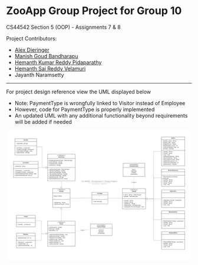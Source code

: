 # ZooApp Group Project for Group 10

CS44542 Section 5 (OOP) - Assignments 7 & 8

Project Contributors:
 - [Alex Dieringer](https://github.com/Dierale)
 - [Manish Goud Bandharapu](https://github.com/919610362)
 - [Hemanth Kumar Reddy Pidaparathy](https://github.com/Hemanthkumarreddy)
 - [Hemanth Sai Reddy Velamuri](https://github.com/hemanthsaireddyvelamuri)
 - Jayanth Naramsetty

---

For project design reference view the UML displayed below
 - Note: PaymentType is wrongfully linked to Visitor instead of Employee
 - However, code for PaymentType is properly implemented
 - An updated UML with any additional functionality beyond requirements will be added if needed

![UML Diagram](UML_REFERENCE.png)
